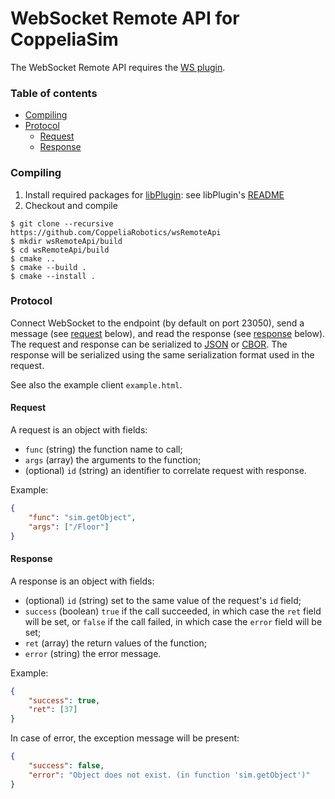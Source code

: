# WebSocket Remote API for CoppeliaSim

The WebSocket Remote API requires the [WS plugin](https://github.com/CoppeliaRobotics/simExtWS).

### Table of contents

 - [Compiling](#compiling)
 - [Protocol](#protocol)
     - [Request](#request)
     - [Response](#response)


### Compiling

1. Install required packages for [libPlugin](https://github.com/CoppeliaRobotics/libPlugin): see libPlugin's [README](external/libPlugin/README.md)
2. Checkout and compile
```text
$ git clone --recursive https://github.com/CoppeliaRobotics/wsRemoteApi
$ mkdir wsRemoteApi/build
$ cd wsRemoteApi/build
$ cmake ..
$ cmake --build .
$ cmake --install .
```

### Protocol

Connect WebSocket to the endpoint (by default on port 23050), send a message (see [request](#request) below), and read the response (see [response](#response) below). The request and response can be serialized to [JSON](https://www.json.org) or [CBOR](https://cbor.io). The response will be serialized using the same serialization format used in the request.

See also the example client `example.html`.

#### Request

A request is an object with fields:
- `func` (string) the function name to call;
- `args` (array) the arguments to the function;
- (optional) `id` (string) an identifier to correlate request with response.

Example:

```json
{
    "func": "sim.getObject",
    "args": ["/Floor"]
}
```

#### Response

A response is an object with fields:
- (optional) `id` (string) set to the same value of the request's `id` field;
- `success` (boolean) `true` if the call succeeded, in which case the `ret` field will be set, or `false` if the call failed, in which case the `error` field will be set;
- `ret` (array) the return values of the function;
- `error` (string) the error message.

Example:

```json
{
    "success": true,
    "ret": [37]
}
```

In case of error, the exception message will be present:

```json
{
    "success": false,
    "error": "Object does not exist. (in function 'sim.getObject')"
}
```
